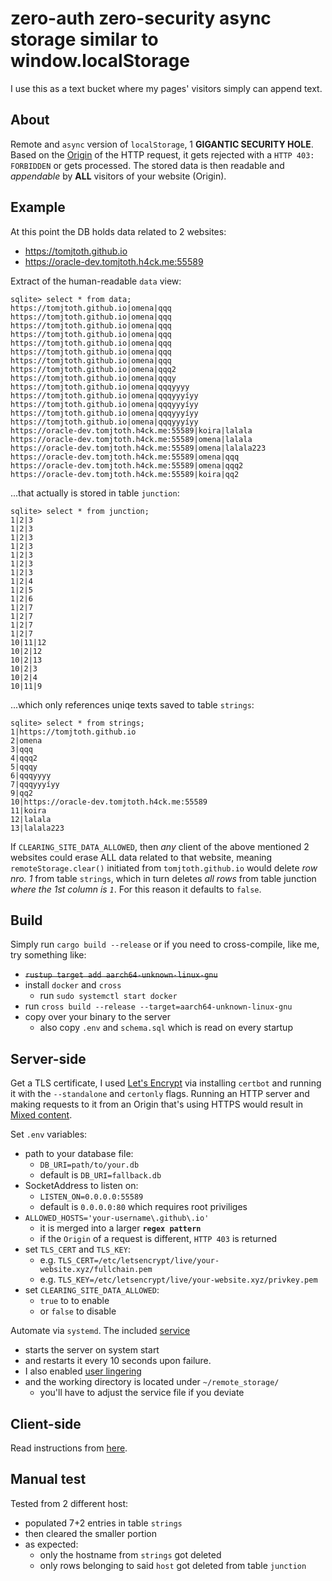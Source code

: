 # zero-auth zero-security async storage similar to window.localStorage

I use this as a text bucket where my pages' visitors simply can append text.

## About

Remote and `async` version of `localStorage`, 1 __GIGANTIC SECURITY HOLE__. Based on the [Origin](https://developer.mozilla.org/en-US/docs/Web/HTTP/Headers/Origin) of the HTTP request, it gets rejected with a `HTTP 403: FORBIDDEN` or gets processed. The stored data is then readable and *appendable* by **ALL** visitors of your website (Origin).

## Example

At this point the DB holds data related to 2 websites:
- https://tomjtoth.github.io
- https://oracle-dev.tomjtoth.h4ck.me:55589

Extract of the human-readable `data` view:

```
sqlite> select * from data;
https://tomjtoth.github.io|omena|qqq
https://tomjtoth.github.io|omena|qqq
https://tomjtoth.github.io|omena|qqq
https://tomjtoth.github.io|omena|qqq
https://tomjtoth.github.io|omena|qqq
https://tomjtoth.github.io|omena|qqq
https://tomjtoth.github.io|omena|qqq
https://tomjtoth.github.io|omena|qqq2
https://tomjtoth.github.io|omena|qqqy
https://tomjtoth.github.io|omena|qqqyyyy
https://tomjtoth.github.io|omena|qqqyyyíyy
https://tomjtoth.github.io|omena|qqqyyyíyy
https://tomjtoth.github.io|omena|qqqyyyíyy
https://tomjtoth.github.io|omena|qqqyyyíyy
https://oracle-dev.tomjtoth.h4ck.me:55589|koira|lalala
https://oracle-dev.tomjtoth.h4ck.me:55589|omena|lalala
https://oracle-dev.tomjtoth.h4ck.me:55589|omena|lalala223
https://oracle-dev.tomjtoth.h4ck.me:55589|omena|qqq
https://oracle-dev.tomjtoth.h4ck.me:55589|omena|qqq2
https://oracle-dev.tomjtoth.h4ck.me:55589|koira|qq2
```

...that actually is stored in table `junction`:

```
sqlite> select * from junction;
1|2|3
1|2|3
1|2|3
1|2|3
1|2|3
1|2|3
1|2|3
1|2|4
1|2|5
1|2|6
1|2|7
1|2|7
1|2|7
1|2|7
10|11|12
10|2|12
10|2|13
10|2|3
10|2|4
10|11|9
```

...which only references uniqe texts saved to table `strings`:

```
sqlite> select * from strings;
1|https://tomjtoth.github.io
2|omena
3|qqq
4|qqq2
5|qqqy
6|qqqyyyy
7|qqqyyyíyy
9|qq2
10|https://oracle-dev.tomjtoth.h4ck.me:55589
11|koira
12|lalala
13|lalala223
```

If `CLEARING_SITE_DATA_ALLOWED`, then *any* client of the above mentioned 2 websites could erase ALL data related to that website, meaning `remoteStorage.clear()` initiated from `tomjtoth.github.io` would delete _row nro. 1_ from table `strings`, which in turn deletes _all rows_ from table junction _where the 1st column is `1`_. For this reason it defaults to `false`.


## Build

Simply run `cargo build --release` or if you need to cross-compile, like me, try something like:
- ~~`rustup target add aarch64-unknown-linux-gnu`~~
- install `docker` and `cross`
    - run `sudo systemctl start docker`
- run `cross build --release --target=aarch64-unknown-linux-gnu`
- copy over your binary to the server
    - also copy `.env` and `schema.sql` which is read on every startup

## Server-side

Get a TLS certificate, I used [Let's Encrypt](https://letsencrypt.org/) via installing `certbot` and running it with the `--standalone` and `certonly` flags. Running an HTTP server and making requests to it from an Origin that's using HTTPS would result in [Mixed content](https://developer.mozilla.org/en-US/docs/Web/Security/Mixed_content).

Set `.env` variables:
- path to your database file:
    - `DB_URI=path/to/your.db`
    - default is `DB_URI=fallback.db`
- SocketAddress to listen on:
    - `LISTEN_ON=0.0.0.0:55589`
    - default is `0.0.0.0:80` which requires root priviliges
- `ALLOWED_HOSTS='your-username\.github\.io'`
    - it is merged into a larger **`regex pattern`**
    - if the `Origin` of a request is different, `HTTP 403` is returned
- set `TLS_CERT` and `TLS_KEY`:
    - e.g. `TLS_CERT=/etc/letsencrypt/live/your-website.xyz/fullchain.pem`
    - e.g. `TLS_KEY=/etc/letsencrypt/live/your-website.xyz/privkey.pem`
- set `CLEARING_SITE_DATA_ALLOWED`:
    - `true` to to enable
    -  or `false` to disable 

Automate via `systemd`. The included [service](./remote_storage.service)
- starts the server on system start 
- and restarts it every 10 seconds upon failure. 
- I also enabled [user lingering](https://serverfault.com/questions/846441/loginctl-enable-linger-disable-linger-but-reading-linger-status)
- and the working directory is located under `~/remote_storage/`
    - you'll have to adjust the service file if you deviate

## Client-side

Read instructions from <a href="https://ttj.hu:55589">here</a>.

## Manual test

Tested from 2 different host:
- populated 7+2 entries in table `strings`
- then cleared the smaller portion
- as expected:
    - only the hostname from `strings` got deleted
    - only rows belonging to said `host` got deleted from table `junction`
